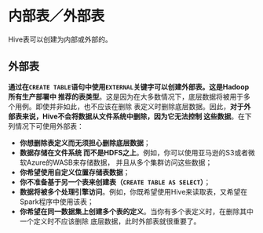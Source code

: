 内部表／外部表
================================================================================
Hive表可以创建为内部或外部的。

## 外部表
**通过在`CREATE TABLE`语句中使用`EXTERNAL`关键字可以创建外部表。这是Hadoop所有生产部署中
推荐的表类型**。这是因为在大多数情况下，底层数据将被用于多个用例。即使并非如此，也不应该在删除
表定义时删除底层数据。因此，**对于外部表来说，Hive不会将数据从文件系统中删除，因为它无法控制
这些数据**。在下列情况下可使用外部表：
+ **你想删除表定义而无须担心删除底层数据**；
+ **数据存储在文件系统 而不是HDFS之上**。例如，你可以使用亚马逊的S3或者微软Azure的WASB来存储数据，
并且从多个集群访问这些数据；
+ **你希望使用自定义位置存储表数据**；
+ **你不准备基于另一个表来创建表（`CREATE TABLE AS SELECT`）**；
+ **数据将被多个处理引擎访问**。例如，你既希望使用Hive来读取表，又希望在Spark程序中使用该表；
+ **你希望在同一数据集上创建多个表的定义**。当你有多个表定义时，在删除其中一个定义时不应该删除
底层数据，此时外部表就很重要了。


